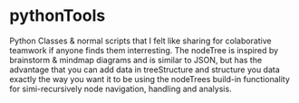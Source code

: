 # pythonTools
Python Classes &amp; normal scripts that I felt like sharing for colaborative teamwork if anyone finds them interresting.
The nodeTree is inspired by brainstorm & mindmap diagrams and is similar to JSON, but has the advantage that you can add data in treeStructure and structure you data exactly the way you want it to be using the nodeTrees build-in functionality for simi-recursively node navigation, handling and analysis. 
